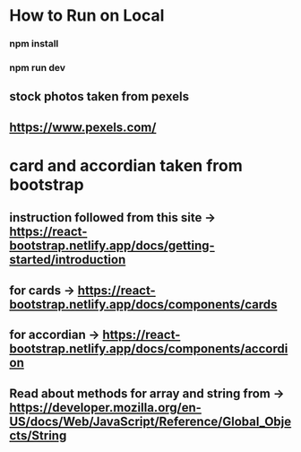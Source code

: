
# How to Run on Local
### npm install
### npm run dev

## stock photos taken from pexels
## https://www.pexels.com/

# card and accordian taken from bootstrap
## instruction followed from this site -> https://react-bootstrap.netlify.app/docs/getting-started/introduction
## for cards -> https://react-bootstrap.netlify.app/docs/components/cards
## for accordian -> https://react-bootstrap.netlify.app/docs/components/accordion


## Read about methods for array and string from -> https://developer.mozilla.org/en-US/docs/Web/JavaScript/Reference/Global_Objects/String
